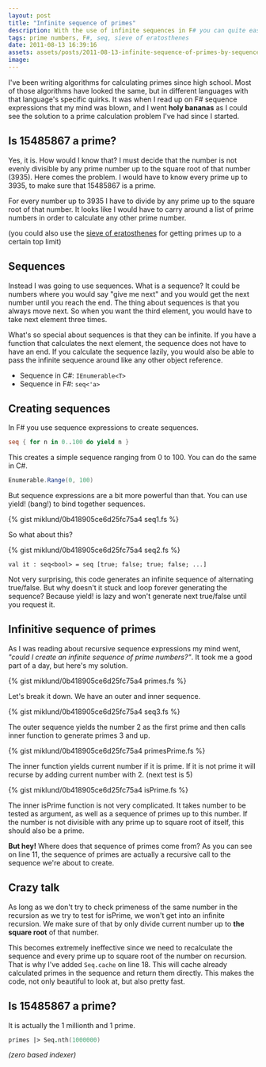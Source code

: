 ```yaml
---
layout: post
title: "Infinite sequence of primes"
description: With the use of infinite sequences in F# you can quite easily create an infinite sequence of prime numbers. Here how to do it, with some recursion and caching magic.
tags: prime numbers, F#, seq, sieve of eratosthenes
date: 2011-08-13 16:39:16
assets: assets/posts/2011-08-13-infinite-sequence-of-primes-by-sequence-expressions
image: 
---
```


I've been writing algorithms for calculating primes since high school. Most of those algorithms have looked the same, but in different languages with that language's specific quirks. It was when I read up on F# sequence expressions that my mind was blown, and I went **holy bananas** as I could see the solution to a prime calculation problem I've had since I started.

## Is 15485867 a prime?

Yes, it is. How would I know that? I must decide that the number is not evenly divisible by any prime number up to the square root of that number (3935). Here comes the problem. I would have to know every prime up to 3935, to make sure that 15485867 is a prime.

For every number up to 3935 I have to divide by any prime up to the square root of that number. It looks like I would have to carry around a list of prime numbers in order to calculate any other prime number.

(you could also use the [sieve of eratosthenes](http://en.wikipedia.org/wiki/Sieve_of_Eratosthenes) for getting primes up to a certain top limit)

## Sequences

Instead I was going to use sequences. What is a sequence? It could be numbers where you would say "give me next" and you would get the next number until you reach the end. The thing about sequences is that you always move next. So when you want the third element, you would have to take next element three times.

What's so special about sequences is that they can be infinite. If you have a function that calculates the next element, the sequence does not have to have an end. If you calculate the sequence lazily, you would also be able to pass the infinite sequence around like any other object reference.

* Sequence in C#: `IEnumerable<T>`
* Sequence in F#: `seq<'a>`

## Creating sequences

In F# you use sequence expressions to create sequences.

```fsharp
seq { for n in 0..100 do yield n }
```

This creates a simple sequence ranging from 0 to 100. You can do the same in C#.

```csharp
Enumerable.Range(0, 100)
```

But sequence expressions are a bit more powerful than that. You can use yield! (bang!) to bind together sequences.

{% gist miklund/0b418905ce6d25fc75a4 seq1.fs %}

So what about this?

{% gist miklund/0b418905ce6d25fc75a4 seq2.fs %}

```
val it : seq<bool> = seq [true; false; true; false; ...]
```

Not very surprising, this code generates an infinite sequence of alternating true/false. But why doesn't it stuck and loop forever generating the sequence? Because yield! is lazy and won't generate next true/false until you request it.

## Infinitive sequence of primes

As I was reading about recursive sequence expressions my mind went, _"could I create an infinite sequence of prime numbers?"_. It took me a good part of a day, but here's my solution.

{% gist miklund/0b418905ce6d25fc75a4 primes.fs %}

Let's break it down. We have an outer and inner sequence.

{% gist miklund/0b418905ce6d25fc75a4 seq3.fs %}

The outer sequence yields the number 2 as the first prime and then calls inner function to generate primes 3 and up.

{% gist miklund/0b418905ce6d25fc75a4 primesPrime.fs %}

The inner function yields current number if it is prime. If it is not prime it will recurse by adding current number with 2. (next test is 5)

{% gist miklund/0b418905ce6d25fc75a4 isPrime.fs %}

The inner isPrime function is not very complicated. It takes number to be tested as argument, as well as a sequence of primes up to this number. If the number is not divisible with any prime up to square root of itself, this should also be a prime.

**But hey!** Where does that sequence of primes come from? As you can see on line 11, the sequence of primes are actually a recursive call to the sequence we're about to create.

## Crazy talk

As long as we don't try to check primeness of the same number in the recursion as we try to test for isPrime, we won't get into an infinite recursion. We make sure of that by only divide current number up to **the square root** of that number.

This becomes extremely ineffective since we need to recalculate the sequence and every prime up to square root of the number on recursion. That is why I've added `Seq.cache` on line 18. This will cache already calculated primes in the sequence and return them directly. This makes the code, not only beautiful to look at, but also pretty fast.

## Is 15485867 a prime?

It is actually the 1 millionth and 1 prime.

```fsharp
primes |> Seq.nth(1000000)
```

_(zero based indexer)_
